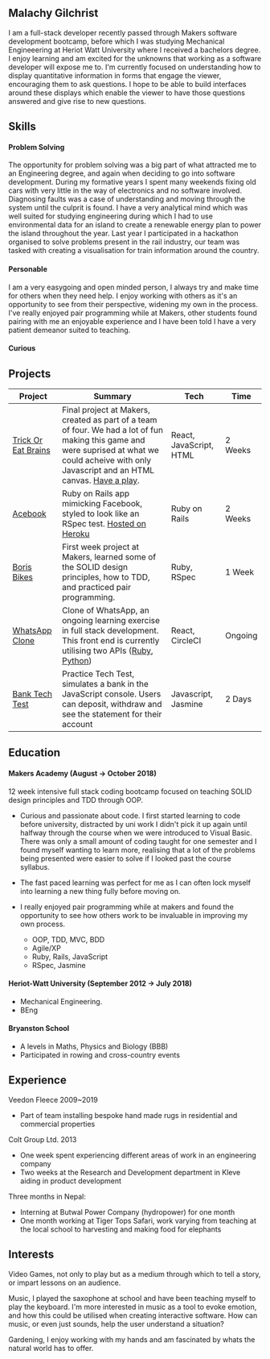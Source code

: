 ## Malachy Gilchrist

I am a full-stack developer recently passed through Makers software development bootcamp, before which I was studying Mechanical Engineeering at Heriot Watt University where I received a bachelors degree. I enjoy learning and am excited for the unknowns that working as a software developer will expose me to. I'm currently focused on understanding how to display quantitative information in forms that engage the viewer, encouraging them to ask questions. I hope to be able to build interfaces around these displays which enable the viewer to have those questions answered and give rise to new questions.

## Skills

#### Problem Solving

The opportunity for problem solving was a big part of what attracted me to an Engineering degree, and again when deciding to go into software development. During my formative years I spent many weekends fixing old cars with very little in the way of electronics and no software involved. Diagnosing faults was a case of understanding and moving through the system until the culprit is found. I have a very analytical mind which was well suited for studying engineering during which I had to use environmental data for an island to create a renewable energy plan to power the island throughout the year. Last year I participated in a hackathon organised to solve problems present in the rail industry, our team was tasked with creating a visualisation for train information around the country. 

#### Personable

I am a very easygoing and open minded person, I always try and make time for others when they need help. I enjoy working with others as it's an opportunity to see from their perspective, widening my own in the process. I've really enjoyed pair programming while at Makers, other students found pairing with me an enjoyable experience and I have been told I have a very patient demeanor suited to teaching. 
 
#### Curious



## Projects

|Project|Summary|Tech|Time|
|-------|-------|----|----|
|[Trick Or Eat Brains](https://github.com/Lucx14/zombie-infection)| Final project at Makers, created as part of a team of four. We had a lot of fun making this game and were suprised at what we could acheive with only Javascript and an HTML canvas. [Have a play](http://trick-or-eat-brains.herokuapp.com/).| React, JavaScript, HTML | 2 Weeks |
|[Acebook](https://github.com/ChocolatineMathou/acebook-PushMePullYou)| Ruby on Rails app mimicking Facebook, styled to look like an RSpec test. [Hosted on Heroku](http://acebook-pushmepullyou.herokuapp.com/posts)| Ruby on Rails | 2 Weeks |
|[Boris Bikes](https://github.com/Mallig/boris_bikes)| First week project at Makers, learned some of the SOLID design principles, how to TDD, and practiced pair programming. | Ruby, RSpec | 1 Week |
|[WhatsApp Clone](https://github.com/Mallig/whatsapp)| Clone of WhatsApp, an ongoing learning exercise in full stack development. This front end is currently utilising two APIs ([Ruby](https://github.com/Mallig/whatsapp-users), [Python](https://github.com/Mallig/conversations-python))| React, CircleCI | Ongoing |
|[Bank Tech Test](https://github.com/Mallig/bank-tech-test)| Practice Tech Test, simulates a bank in the JavaScript console. Users can deposit, withdraw and see the statement for their account | Javascript, Jasmine | 2 Days |


## Education

#### Makers Academy (August -> October 2018)

12 week intensive full stack coding bootcamp focused on teaching SOLID design principles and TDD through OOP.

- Curious and passionate about code. I first started learning to code before university, distracted by uni work I didn't pick it up again until halfway through the course when we were introduced to Visual Basic. There was only a small amount of coding taught for one semester and I found myself wanting to learn more, realising that a lot of the problems being presented were easier to solve if I looked past the course syllabus.
- The fast paced learning was perfect for me as I can often lock myself into learning a new thing fully before moving on. 
- I really enjoyed pair programming while at makers and found the opportunity to see how others work to be invaluable in improving my own process. 

    - OOP, TDD, MVC, BDD
    - Agile/XP
    - Ruby, Rails, JavaScript
    - RSpec, Jasmine

#### Heriot-Watt University (September 2012 -> July 2018)

- Mechanical Engineering. 
- BEng

#### Bryanston School

- A levels in Maths, Physics and Biology (BBB)
- Participated in rowing and cross-country events

## Experience

Veedon Fleece 2009~2019 
- Part of team installing bespoke hand made rugs in residential and commercial properties
    
Colt Group Ltd. 2013   
- One week spent experiencing different areas of work in an engineering company
- Two weeks at the Research and Development department in Kleve aiding in product development

Three months in Nepal:
- Interning at Butwal Power Company (hydropower) for one month
- One month working at Tiger Tops Safari, work varying from teaching at the local school to harvesting and making food for elephants

## Interests

Video Games, not only to play but as a medium through which to tell a story, or impart lessons on an audience. 

Music, I played the saxophone at school and have been teaching myself to play the keyboard. I'm more interested in music as a tool to evoke emotion, and how this could be utilised when creating interactive software. How can music, or even just sounds, help the user understand a situation? 

Gardening, I enjoy working with my hands and am fascinated by whats the natural world has to offer.
